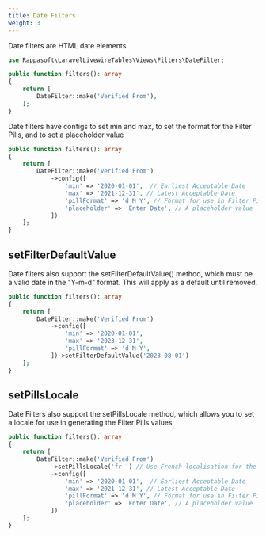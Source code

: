 ```yaml
---
title: Date Filters
weight: 3
---
```


Date filters are HTML date elements.

```php
use Rappasoft\LaravelLivewireTables\Views\Filters\DateFilter;

public function filters(): array
{
    return [
        DateFilter::make('Verified From'),
    ];
}
```

Date filters have configs to set min and max, to set the format for the Filter Pills, and to set a placeholder value

```php
public function filters(): array
{
    return [
        DateFilter::make('Verified From')
            ->config([
                'min' => '2020-01-01',  // Earliest Acceptable Date
                'max' => '2021-12-31', // Latest Acceptable Date
                'pillFormat' => 'd M Y', // Format for use in Filter Pills
                'placeholder' => 'Enter Date', // A placeholder value
            ])
    ];
}
```

## setFilterDefaultValue
Date filters also support the setFilterDefaultValue() method, which must be a valid date in the "Y-m-d" format.  This will apply as a default until removed.
```php
public function filters(): array
{
    return [
        DateFilter::make('Verified From')
            ->config([
                'min' => '2020-01-01',
                'max' => '2023-12-31',
                'pillFormat' => 'd M Y',
            ])->setFilterDefaultValue('2023-08-01')
    ];
}
```

## setPillsLocale        
Date Filters also support the setPillsLocale method, which allows you to set a locale for use in generating the Filter Pills values
```php
public function filters(): array
{
    return [
        DateFilter::make('Verified From')
            ->setPillsLocale('fr ') // Use French localisation for the Filter Pills values
            ->config([
                'min' => '2020-01-01',  // Earliest Acceptable Date
                'max' => '2021-12-31', // Latest Acceptable Date
                'pillFormat' => 'd M Y', // Format for use in Filter Pills
                'placeholder' => 'Enter Date', // A placeholder value
            ])
    ];
}
```

